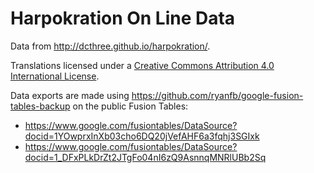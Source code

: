 Harpokration On Line Data
=========================

Data from <http://dcthree.github.io/harpokration/>.

Translations licensed under a [Creative Commons Attribution 4.0 International License](https://creativecommons.org/licenses/by/4.0/).

Data exports are made using <https://github.com/ryanfb/google-fusion-tables-backup> on the public Fusion Tables:

 * <https://www.google.com/fusiontables/DataSource?docid=1YOwprxInXb03cho6DQ20jVefAHF6a3fqhj3SGIxk>
 * <https://www.google.com/fusiontables/DataSource?docid=1_DFxPLkDrZt2JTgFo04nI6zQ9AsnnqMNRlUBb2Sq>
